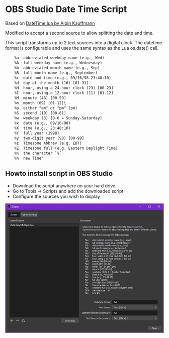 # OBS Studio Date Time Script

Based on [DateTime.lua by Albin Kauffmann](https://gitlab.com/albinou/obs-scripts/)

Modified to accept a second source to allow splitting the date and time.

This script transforms up to 2 text sources into a digital clock. The datetime format is configurable and uses the same syntax as the Lua os.date() call.

```
    %a	abbreviated weekday name (e.g., Wed)
    %A	full weekday name (e.g., Wednesday)
    %b	abbreviated month name (e.g., Sep)
    %B	full month name (e.g., September)
    %c	date and time (e.g., 09/16/98 23:48:10)
    %d	day of the month (16) [01-31]
    %H	hour, using a 24-hour clock (23) [00-23]
    %I	hour, using a 12-hour clock (11) [01-12]
    %M	minute (48) [00-59]
    %m	month (09) [01-12]\
    %p	either "am" or "pm" (pm)
    %S	second (10) [00-61]
    %w	weekday (3) [0-6 = Sunday-Saturday]
    %x	date (e.g., 09/16/98)
    %X	time (e.g., 23:48:10)
    %Y	full year (1998)
    %y	two-digit year (98) [00-99]
    %z	Timezone Abbrev (e.g. EDT)
    %Z	Timezone full (e.g. Eastern Daylight Time)
    %%	the character `%´
    %n	new line"
```

## Howto install script in OBS Studio

- Download the script anywhere on your hard drive
- Go to Tools -> Scripts and add the downloaded script
- Configure the sources you wish to display

![options screenshot](https://github.com/Kershoc/obs-script-datetime/raw/readme-options/readme-imgs/options.png)
